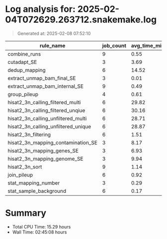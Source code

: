 # Log analysis for: 2025-02-04T072629.263712.snakemake.log
> Generated at: 2025-02-08 07:52:10

| rule_name                           | job_count | avg_time_min | total_time_min | threads |
| ----------------------------------- | --------- | ------------ | -------------- | ------- |
| combine_runs                        | 9         | 0.55         | 4.93           | 8       |
| cutadapt_SE                         | 3         | 3.69         | 11.08          | 20      |
| dedup_mapping                       | 6         | 14.52        | 87.12          | 20      |
| extract_unmap_bam_final_SE          | 3         | 0.01         | 0.02           | 4       |
| extract_unmap_bam_internal_SE       | 9         | 0.49         | 4.42           | 4       |
| group_pileup                        | 4         | 0.61         | 2.45           | 6       |
| hisat2_3n_calling_filtered_multi    | 6         | 29.82        | 178.95         | 16      |
| hisat2_3n_calling_filtered_unqiue   | 6         | 30.16        | 180.95         | 16      |
| hisat2_3n_calling_unfiltered_multi  | 6         | 28.71        | 172.28         | 16      |
| hisat2_3n_calling_unfiltered_unique | 6         | 28.87        | 173.20         | 16      |
| hisat2_3n_filtering                 | 6         | 1.51         | 9.03           | 4       |
| hisat2_3n_mapping_contamination_SE  | 3         | 8.17         | 24.50          | 24      |
| hisat2_3n_mapping_genes_SE          | 3         | 6.93         | 20.80          | 24      |
| hisat2_3n_mapping_genome_SE         | 3         | 9.94         | 29.83          | 24      |
| hisat2_3n_sort                      | 9         | 1.14         | 10.23          | 16      |
| join_pileup                         | 6         | 0.92         | 5.53           | 6       |
| stat_mapping_number                 | 3         | 0.29         | 0.88           | 4       |
| stat_sample_background              | 6         | 0.17         | 1.05           | 2       |

# Summary 
* Total CPU Time: 15.29 hours
* Wall Time: 02:45:08 hours
